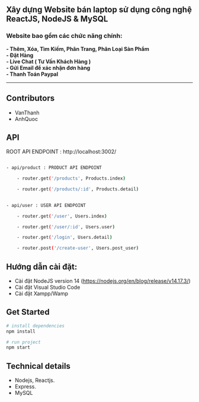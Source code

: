 <h2>Xây dựng Website bán laptop sử dụng công nghệ ReactJS, NodeJS & MySQL</h2>
<h3>Website bao gồm các chức năng chính: </h3>
    <b>- Thêm, Xóa, Tìm Kiếm, Phân Trang, Phân Loại Sản Phẩm </b> </br>
    <b>- Đặt Hàng </b> </br>
    <b>- Live Chat ( Tư Vấn Khách Hàng ) </b> </br>
    <b>- Gửi Email để xác nhận đơn hàng </b> </br>
    <b>- Thanh Toán Paypal  </b> </br>


------------------------------------------------------------------

## Contributors
- VanThanh
- AnhQuoc

## API
ROOT API ENDPOINT : http://localhost:3002/

```bash

- api/product : PRODUCT API ENDPOINT

    - router.get('/products', Products.index)

    - router.get('/products/:id', Products.detail)

  
- api/user : USER API ENDPOINT

    - router.get('/user', Users.index)

    - router.get('/user/:id', Users.user)

    - router.get('/login', Users.detail)

    - router.post('/create-user', Users.post_user)
```

##	Hướng dẫn cài đặt:
- Cài đặt NodeJS version 14 (https://nodejs.org/en/blog/release/v14.17.3/)
- Cài đặt Visual Studio Code
- Cài đặt Xampp/Wamp

## Get Started

``` bash
# install dependencies
npm install
```
``` bash
# run project
npm start
```


## Technical details
- Nodejs, Reactjs.
- Express.
- MySQL
